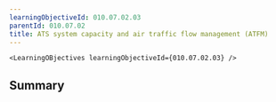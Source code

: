 ```yaml
---
learningObjectiveId: 010.07.02.03
parentId: 010.07.02
title: ATS system capacity and air traffic flow management (ATFM)
---
```


```tsx eval
<LearningOBjectives learningObjectiveId={010.07.02.03} />
```

## Summary
